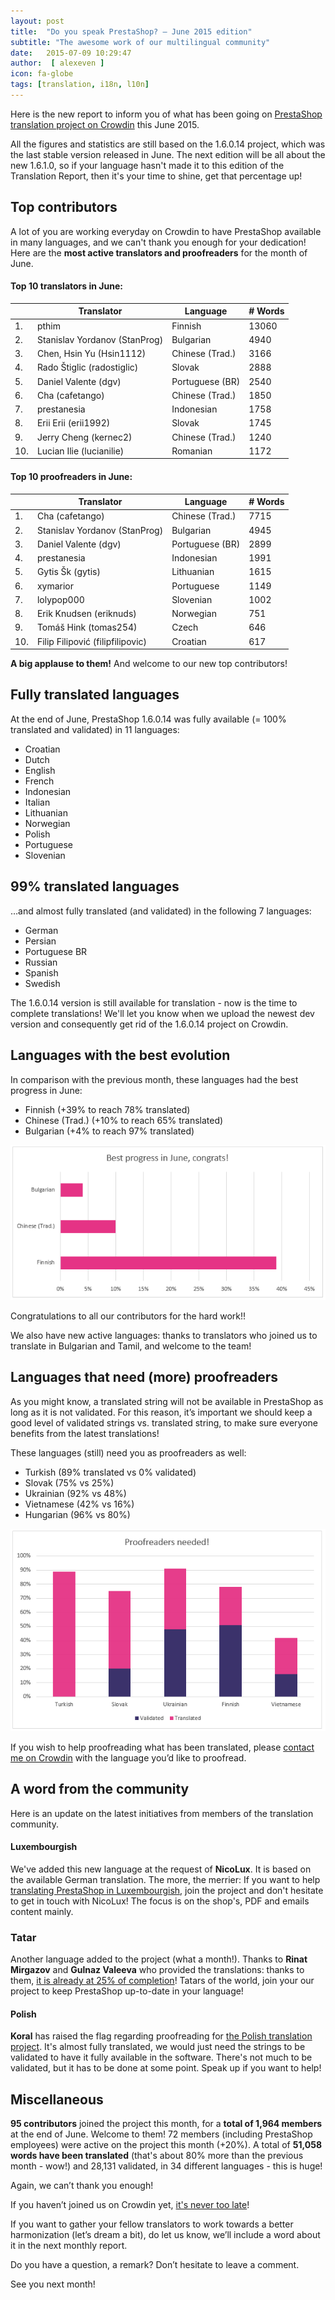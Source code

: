 ```yaml
---
layout: post
title:  "Do you speak PrestaShop? – June 2015 edition"
subtitle: "The awesome work of our multilingual community"
date:   2015-07-09 10:29:47
author:  [ alexeven ]
icon: fa-globe
tags: [translation, i18n, l10n]
---
```



Here is the new report to inform you of what has been going on [PrestaShop translation project on Crowdin](https://crowdin.com/project/prestashop-official) this June 2015.

All the figures and statistics are still based on the 1.6.0.14 project, which was the last stable version released in June. The next edition will be all about the new 1.6.1.0, so if your language hasn't made it to this edition of the Translation Report, then it's your time to shine, get that percentage up!


## Top contributors

A lot of you are working everyday on Crowdin to have PrestaShop available in many languages, and we can't thank you enough for your dedication! Here are the **most active translators and proofreaders** for the month of June.

#### Top 10 translators in June:

| |Translator | Language | # Words
|-|---------- | -------- | ----------------
 1. | pthim | Finnish  |13060
 2. | Stanislav Yordanov (StanProg) | Bulgarian |4940
 3. | Chen, Hsin Yu (Hsin1112) | Chinese (Trad.)| 3166
 4. | Rado Štiglic (radostiglic) | Slovak |2888
 5. | Daniel Valente (dgv) | Portuguese (BR) | 2540
 6. | Cha (cafetango) | Chinese (Trad.) |1850
 7. | prestanesia | Indonesian |1758
 8. | Erii Erii (erii1992) | Slovak |1745
 9. | Jerry Cheng (kernec2) | Chinese (Trad.) |1240
10. | Lucian Ilie (lucianilie) | Romanian |1172


#### Top 10 proofreaders in June:

| | Translator | Language | # Words
|-| ---------- | -------- | ----------------
 1. | Cha (cafetango) | Chinese (Trad.) |7715
 2. | Stanislav Yordanov (StanProg) | Bulgarian |4945
 3. | Daniel Valente (dgv) | Portuguese (BR) | 2899
 4. | prestanesia | Indonesian |1991
 5. | Gytis Šk (gytis) | Lithuanian | 1615
 6. | xymarior | Portuguese |1149
 7. | lolypop000 | Slovenian |1002
 8. | Erik Knudsen (eriknuds) | Norwegian |751
 9. | Tomáš Hink (tomas254) | Czech |646
10. | Filip Filipović (filipfilipovic) | Croatian |617

**A big applause to them!** And welcome to our new top contributors!


## Fully translated languages

At the end of June, PrestaShop 1.6.0.14 was fully available (= 100% translated and validated) in 11 languages:

* Croatian
* Dutch
* English
* French
* Indonesian
* Italian
* Lithuanian
* Norwegian
* Polish
* Portuguese
* Slovenian


## 99% translated languages

…and almost fully translated (and validated) in the following 7 languages:

* German
* Persian
* Portuguese BR
* Russian
* Spanish
* Swedish

The 1.6.0.14 version is still available for translation - now is the time to complete translations! We'll let you know when we upload the newest dev version and consequently get rid of the 1.6.0.14 project on Crowdin.

## Languages with the best evolution

In comparison with the previous month, these languages had the best progress in June:

* Finnish (+39% to reach 78% translated)
* Chinese (Trad.) (+10% to reach 65% translated)
* Bulgarian (+4% to reach 97% translated)

![June 2015 best translation progress](/assets/images/2015/07/Build_Crowdin_progress_june15.png)

Congratulations to all our contributors for the hard work!!

We also have new active languages: thanks to translators who joined us to translate in Bulgarian and Tamil, and welcome to the team!


## Languages that need (more) proofreaders

As you might know, a translated string will not be available in PrestaShop as long as it is not validated. For this reason, it’s important we should keep a good level of validated strings vs. translated string, to make sure everyone benefits from the latest translations!

These languages (still) need you as proofreaders as well:

* Turkish (89% translated vs 0% validated)
* Slovak (75% vs 25%)
* Ukrainian (92% vs 48%)
* Vietnamese (42% vs 16%)
* Hungarian (96% vs 80%)

![June 2015 best translation progress](/assets/images/2015/07/Build_Crowdin_proofreading_june15.png)

If you wish to help proofreading what has been translated, please [contact me on Crowdin](https://crowdin.com/profile/alex-even) with the language you’d like to proofread.



## A word from the community

Here is an update on the latest initiatives from members of the translation community.

#### Luxembourgish
We've added this new language at the request of **NicoLux**. It is based on the available German translation. The more, the merrier: If you want to help [translating PrestaShop in Luxembourgish](https://crowdin.com/project/prestashop-official/de-LU), join the project and don't hesitate to get in touch with NicoLux! The focus is on the shop's, PDF and emails content mainly.

### Tatar
Another language added to the project (what a month!). Thanks to **Rinat Mirgazov** and **Gulnaz Valeeva** who provided the translations: thanks to them, [it is already at 25% of completion](https://crowdin.com/project/prestashop-official/tt-RU)!
Tatars of the world, join your our project to keep PrestaShop up-to-date in your language!

#### Polish
**Koral** has raised the flag regarding proofreading for [the Polish translation project](https://crowdin.com/project/prestashop-official/pl). It's almost fully translated, we would just need the strings to be validated to have it fully available in the software. There's not much to be validated, but it has to be done at some point. Speak up if you want to help!


## Miscellaneous
**95 contributors** joined the project this month, for a **total of 1,964 members** at the end of June. Welcome to them!
72 members (including PrestaShop employees) were active on the project this month (+20%).
A total of **51,058 words have been translated** (that's about 80% more than the previous month - wow!) and 28,131 validated, in 34 different languages - this is huge!

Again, we can’t thank you enough!

If you haven’t joined us on Crowdin yet, [it's never too late](https://crowdin.com/project/prestashop-official)!

If you want to gather your fellow translators to work towards a better harmonization (let’s dream a bit), do let us know, we’ll include a word about it in the next monthly report.

Do you have a question, a remark? Don’t hesitate to leave a comment.

See you next month!
